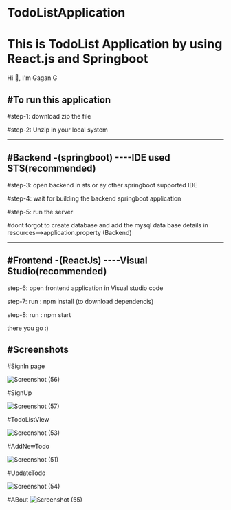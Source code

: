 # TodoListApplication
# This is TodoList Application by using React.js and Springboot
Hi 👋, I'm Gagan G

#To run this application
----------------------

#step-1: download zip the file

#step-2: Unzip in your local system

-----------------------

#Backend -(springboot) ----IDE used STS(recommended)
----------------------------------------

#step-3: open backend in sts or ay other springboot supported IDE

#step-4: wait for building the backend springboot application

#step-5: run the server

#dont forgot to create database and add the mysql data base details in resources-->application.property (Backend)

--------------------------

#Frontend -(ReactJs)  ----Visual Studio(recommended)  
------------------------------------------
step-6: open frontend application in Visual studio code

step-7: run :  npm install   (to download dependencis)

step-8: run : npm start



there you go :)

#Screenshots
-----------------------------
#SignIn page

![Screenshot (56)](https://user-images.githubusercontent.com/53948992/201548664-757b658a-1f26-4aea-8bfd-cf255660f493.png)

#SignUp

![Screenshot (57)](https://user-images.githubusercontent.com/53948992/201548871-359e13e7-8584-4b06-9b7c-e9aad23304ba.png)

#TodoListView

![Screenshot (53)](https://user-images.githubusercontent.com/53948992/201548736-c5bb560c-03e4-4921-9e9a-58700d62129e.png)

#AddNewTodo

![Screenshot (51)](https://user-images.githubusercontent.com/53948992/201548761-d4d8f7c9-ae1d-4f70-9873-bdbe4aa7d656.png)

#UpdateTodo

![Screenshot (54)](https://user-images.githubusercontent.com/53948992/201548744-d5162ce7-e6f3-4115-aef4-47d0b1f209cb.png)

#ABout
![Screenshot (55)](https://user-images.githubusercontent.com/53948992/201548745-40eb1227-0d59-4380-8b99-4e54c33c4380.png)

